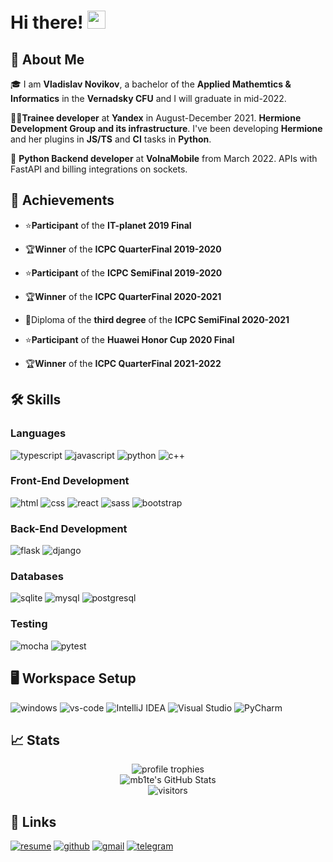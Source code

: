 # Hi there! <img src="https://media.giphy.com/media/hvRJCLFzcasrR4ia7z/giphy.gif" width="29px">

## 🚀 About Me

🎓 I am **Vladislav Novikov**, a bachelor of the **Applied Mathemtics & Informatics** in the **Vernadsky CFU** and I will graduate in mid-2022.

👩‍💻**Trainee developer** at **Yandex** in August-December 2021. **Hermione Development Group and its infrastructure**. I've been developing **Hermione** and her plugins in **JS/TS** and **CI** tasks in **Python**.

👩‍ **Python Backend developer** at **VolnaMobile** from March 2022. APIs with FastAPI and billing integrations on sockets.

## 🏅 Achievements

- ⭐**Participant** of the **IT-planet 2019 Final**
 
- 🏆**Winner** of the **ICPC QuarterFinal 2019-2020**

- ⭐**Participant** of the **ICPC SemiFinal 2019-2020**

- 🏆**Winner** of the **ICPC QuarterFinal 2020-2021**

- 🥉Diploma of the **third degree** of the **ICPC SemiFinal 2020-2021**

- ⭐**Participant** of the **Huawei Honor Cup 2020 Final**

- 🏆**Winner** of the **ICPC QuarterFinal 2021-2022**


## 🛠️ Skills

### Languages

![typescript](https://img.shields.io/badge/TypeScript-3178C6?style=for-the-badge&logo=typescript&logoColor=white)
![javascript](https://img.shields.io/badge/JavaScript-323330?style=for-the-badge&logo=javascript&logoColor=F7DF1E)
![python](https://img.shields.io/badge/Python-3776AB?style=for-the-badge&logo=python&logoColor=white)
![c++](https://img.shields.io/badge/-c++-black?logo=c%2B%2B&style=for-the-badge)

### Front-End Development

![html](https://img.shields.io/badge/HTML5-E34F26?style=for-the-badge&logo=html5&logoColor=white)
![css](https://img.shields.io/badge/CSS3-1572B6?style=for-the-badge&logo=css3&logoColor=white)
![react](https://img.shields.io/badge/React-20232A?style=for-the-badge&logo=react&logoColor=61DAFB)
![sass](https://img.shields.io/badge/SASS-CC6699?style=for-the-badge&logo=sass&logoColor=white)
![bootstrap](https://img.shields.io/badge/Bootstrap-563D7C?style=for-the-badge&logo=bootstrap&logoColor=white)

### Back-End Development

![flask](https://img.shields.io/badge/Flask-000000?style=for-the-badge&logo=flask&logoColor=white)
![django](https://img.shields.io/badge/Django-092E20?style=for-the-badge&logo=django&logoColor=white)

### Databases

![sqlite](https://img.shields.io/badge/SQLite-07405E?style=for-the-badge&logo=sqlite&logoColor=white)
![mysql](https://img.shields.io/badge/MySQL-00000F?style=for-the-badge&logo=mysql&logoColor=white)
![postgresql](https://img.shields.io/badge/PostgreSQL-316192?style=for-the-badge&logo=postgresql&logoColor=white)

### Testing

![mocha](https://img.shields.io/badge/Mocha-8D6748?style=for-the-badge&logo=mocha&logoColor=white)
![pytest](https://img.shields.io/badge/Pytest-3776AB?style=for-the-badge&logo=python&logoColor=white)

## 🖥️ Workspace Setup

![windows](https://img.shields.io/badge/Windows_10-0078D6?style=for-the-badge&logo=windows&logoColor=white)
![vs-code](https://img.shields.io/badge/VS_Code-007ACC?style=for-the-badge&logo=Visual-Studio-Code&logoColor=white)
![IntelliJ IDEA](https://img.shields.io/badge/IntelliJIDEA-000000.svg?style=for-the-badge&logo=intellij-idea&logoColor=white)
![Visual Studio](https://img.shields.io/badge/Visual%20Studio-5C2D91.svg?style=for-the-badge&logo=visual-studio&logoColor=white)
![PyCharm](https://img.shields.io/badge/pycharm-143?style=for-the-badge&logo=pycharm&logoColor=black&color=black&labelColor=green)


## 📈 Stats

<div align="center">
    <img src="https://github-profile-trophy.vercel.app/?username=mb1te&row=1&column=6&margin-h=8&theme=darkhub&count_private=true&margin-w=15&no-frame=true" alt="profile trophies" />
    <br />
    <img src="https://github-readme-stats.vercel.app/api?username=mb1te&show_icons=true&hide_border=true" alt="mb1te's GitHub Stats">
    <br />
    <img src="https://visitor-badge.laobi.icu/badge?page_id=mb1te.mb1te" alt="visitors">
</div>

## 🔗 Links

[![resume](https://img.shields.io/badge/Resume-4285F4?style=for-the-badge&logo=read-the-docs&logoColor=white)](https://career.habr.com/mb1te)
[![github](https://img.shields.io/badge/GitHub-000000?style=for-the-badge&logo=GitHub&logoColor=white)](https://github.com/mb1te)
[![gmail](https://img.shields.io/badge/Gmail-D14836?style=for-the-badge&logo=Gmail&logoColor=white)](mailto:mb1te.comics@gmail.com)
[![telegram](https://img.shields.io/badge/Telegram-2CA5E0?style=for-the-badge&logo=telegram&logoColor=white)](https://telegram.me/mb1te)
